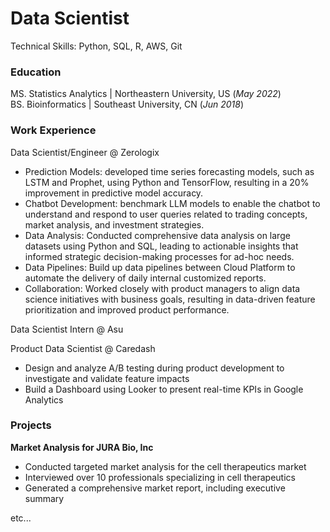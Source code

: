 # Data Scientist
Technical Skills: Python, SQL, R, AWS, Git

### Education
MS. Statistics Analytics | Northeastern University, US (_May 2022_)   
BS. Bioinformatics | Southeast University, CN (_Jun 2018_)

### Work Experience
Data Scientist/Engineer @ Zerologix
- Prediction Models: developed time series forecasting models, such as LSTM and Prophet, using Python and TensorFlow, resulting in a 20% improvement in predictive model accuracy.
- Chatbot Development:  benchmark LLM models to enable the chatbot to understand and respond to user queries related to trading concepts, market analysis, and investment strategies.
- Data Analysis: Conducted comprehensive data analysis on large datasets using Python and SQL, leading to actionable insights that informed strategic decision-making processes for ad-hoc needs. 
- Data Pipelines: Build up data pipelines between Cloud Platform to automate the delivery of daily internal customized reports. 
- Collaboration: Worked closely with product managers to align data science initiatives with business goals, resulting in data-driven feature prioritization and improved product performance.

Data Scientist Intern @ Asu

Product Data Scientist @ Caredash
- Design and analyze A/B testing during product development to investigate and validate feature impacts
- Build a Dashboard using Looker to present real-time KPIs in Google Analytics

### Projects
**Market Analysis for JURA Bio, Inc**
- Conducted targeted market analysis for the cell therapeutics market
- Interviewed over 10 professionals specializing in cell therapeutics
- Generated a comprehensive market report, including executive summary

etc...
